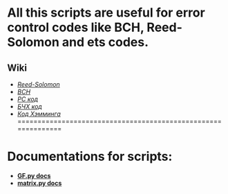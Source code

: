 # All this scripts are useful for error control codes like BCH, Reed-Solomon and ets codes.
## Wiki
- *[Reed-Solomon](https://en.wikipedia.org/wiki/Reed%E2%80%93Solomon_error_correction)*
- *[BCH](https://en.wikipedia.org/wiki/BCH_code)*
- *[РС код](https://ru.wikipedia.org/wiki/%D0%9A%D0%BE%D0%B4_%D0%A0%D0%B8%D0%B4%D0%B0_%E2%80%94_%D0%A1%D0%BE%D0%BB%D0%BE%D0%BC%D0%BE%D0%BD%D0%B0)*
- *[БЧХ код](https://ru.wikipedia.org/wiki/%D0%9A%D0%BE%D0%B4_%D0%91%D0%BE%D1%83%D0%B7%D0%B0_%E2%80%94_%D0%A7%D0%BE%D1%83%D0%B4%D1%85%D1%83%D1%80%D0%B8_%E2%80%94_%D0%A5%D0%BE%D0%BA%D0%B2%D0%B8%D0%BD%D0%B3%D0%B5%D0%BC%D0%B0)*
- *[Код Хэмминга](https://ru.wikipedia.org/wiki/%D0%9A%D0%BE%D0%B4_%D0%A5%D1%8D%D0%BC%D0%BC%D0%B8%D0%BD%D0%B3%D0%B0)*
==============================================================
# Documentations for scripts:
+ **[GF.py docs](GFDoc.md)**
+ **[matrix.py docs](matrixDoc.md)**
